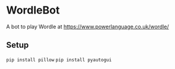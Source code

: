 # WordleBot

A bot to play Wordle at https://www.powerlanguage.co.uk/wordle/

## Setup

`pip install pillow`
`pip install pyautogui`